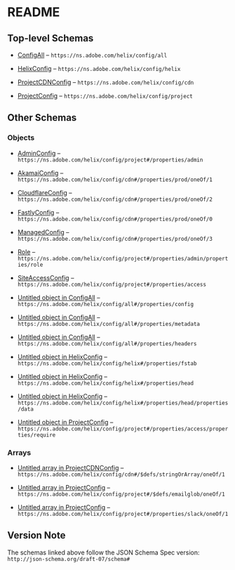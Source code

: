 # README

## Top-level Schemas

*   [ConfigAll](./project-config-all.md) – `https://ns.adobe.com/helix/config/all`

*   [HelixConfig](./helix-config.md "Internal configuration aggregate consisting of fstab") – `https://ns.adobe.com/helix/config/helix`

*   [ProjectCDNConfig](./project-config-cdn.md) – `https://ns.adobe.com/helix/config/cdn`

*   [ProjectConfig](./project-config.md) – `https://ns.adobe.com/helix/config/project`

## Other Schemas

### Objects

*   [AdminConfig](./project-config-properties-adminconfig.md) – `https://ns.adobe.com/helix/config/project#/properties/admin`

*   [AkamaiConfig](./project-config-cdn-properties-prod-oneof-akamaiconfig.md) – `https://ns.adobe.com/helix/config/cdn#/properties/prod/oneOf/1`

*   [CloudflareConfig](./project-config-cdn-properties-prod-oneof-cloudflareconfig.md) – `https://ns.adobe.com/helix/config/cdn#/properties/prod/oneOf/2`

*   [FastlyConfig](./project-config-cdn-properties-prod-oneof-fastlyconfig.md "Production CDN configuration for Fastly") – `https://ns.adobe.com/helix/config/cdn#/properties/prod/oneOf/0`

*   [ManagedConfig](./project-config-cdn-properties-prod-oneof-managedconfig.md) – `https://ns.adobe.com/helix/config/cdn#/properties/prod/oneOf/3`

*   [Role](./project-config-properties-adminconfig-properties-role.md) – `https://ns.adobe.com/helix/config/project#/properties/admin/properties/role`

*   [SiteAccessConfig](./project-config-properties-siteaccessconfig.md) – `https://ns.adobe.com/helix/config/project#/properties/access`

*   [Untitled object in ConfigAll](./project-config-all-properties-config.md "Project config (from /") – `https://ns.adobe.com/helix/config/all#/properties/config`

*   [Untitled object in ConfigAll](./project-config-all-properties-metadata.md "Metadata (from /metadata") – `https://ns.adobe.com/helix/config/all#/properties/metadata`

*   [Untitled object in ConfigAll](./project-config-all-properties-headers.md "Headers modifier (from /") – `https://ns.adobe.com/helix/config/all#/properties/headers`

*   [Untitled object in HelixConfig](./helix-config-properties-fstab.md "The embedded fstab") – `https://ns.adobe.com/helix/config/helix#/properties/fstab`

*   [Untitled object in HelixConfig](./helix-config-properties-head.md "The embedded head") – `https://ns.adobe.com/helix/config/helix#/properties/head`

*   [Untitled object in HelixConfig](./helix-config-properties-head-properties-data.md) – `https://ns.adobe.com/helix/config/helix#/properties/head/properties/data`

*   [Untitled object in ProjectConfig](./project-config-properties-siteaccessconfig-properties-require.md) – `https://ns.adobe.com/helix/config/project#/properties/access/properties/require`

### Arrays

*   [Untitled array in ProjectCDNConfig](./project-config-cdn-defs-stringorarray-oneof-1.md) – `https://ns.adobe.com/helix/config/cdn#/$defs/stringOrArray/oneOf/1`

*   [Untitled array in ProjectConfig](./project-config-defs-emailglob-oneof-1.md) – `https://ns.adobe.com/helix/config/project#/$defs/emailglob/oneOf/1`

*   [Untitled array in ProjectConfig](./project-config-properties-slack-oneof-1.md) – `https://ns.adobe.com/helix/config/project#/properties/slack/oneOf/1`

## Version Note

The schemas linked above follow the JSON Schema Spec version: `http://json-schema.org/draft-07/schema#`
